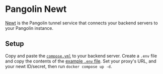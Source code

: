 # Pangolin Newt

[Newt](https://github.com/fosrl/newt) is the Pangolin tunnel service that connects your backend servers to your Pangolin instance.

## Setup

Copy and paste the [`compose.yml`](./compose.yml) to your backend server. Create a `.env` file and copy the contents of the [example `.env` file](./.env.example). Set your proxy's URL, and your newt ID/secret, then run `docker compose up -d`.
